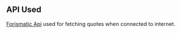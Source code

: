 
## API Used

[Forismatic Api](http://forismatic.com/en/api/) used for fetching quotes when connected to internet.


